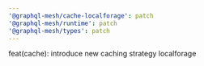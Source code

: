 ```yaml
---
'@graphql-mesh/cache-localforage': patch
'@graphql-mesh/runtime': patch
'@graphql-mesh/types': patch
---
```


feat(cache): introduce new caching strategy localforage
